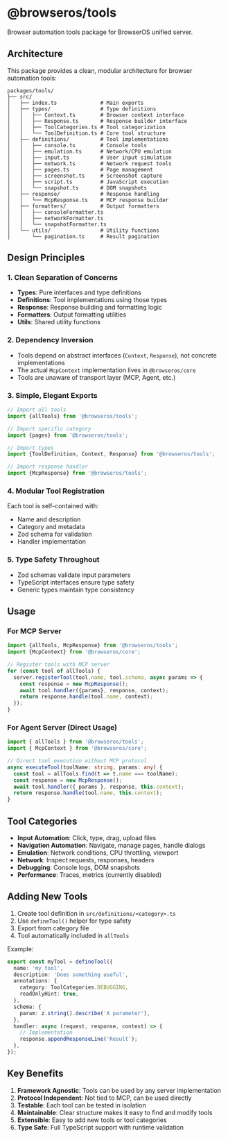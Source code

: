 # @browseros/tools

Browser automation tools package for BrowserOS unified server.

## Architecture

This package provides a clean, modular architecture for browser automation tools:

```
packages/tools/
├── src/
│   ├── index.ts              # Main exports
│   ├── types/                # Type definitions
│   │   ├── Context.ts        # Browser context interface
│   │   ├── Response.ts       # Response builder interface
│   │   ├── ToolCategories.ts # Tool categorization
│   │   └── ToolDefinition.ts # Core tool structure
│   ├── definitions/          # Tool implementations
│   │   ├── console.ts        # Console tools
│   │   ├── emulation.ts      # Network/CPU emulation
│   │   ├── input.ts          # User input simulation
│   │   ├── network.ts        # Network request tools
│   │   ├── pages.ts          # Page management
│   │   ├── screenshot.ts     # Screenshot capture
│   │   ├── script.ts         # JavaScript execution
│   │   └── snapshot.ts       # DOM snapshots
│   ├── response/             # Response handling
│   │   └── McpResponse.ts    # MCP response builder
│   ├── formatters/           # Output formatters
│   │   ├── consoleFormatter.ts
│   │   ├── networkFormatter.ts
│   │   └── snapshotFormatter.ts
│   └── utils/                # Utility functions
│       └── pagination.ts     # Result pagination
```

## Design Principles

### 1. **Clean Separation of Concerns**

- **Types**: Pure interfaces and type definitions
- **Definitions**: Tool implementations using those types
- **Response**: Response building and formatting logic
- **Formatters**: Output formatting utilities
- **Utils**: Shared utility functions

### 2. **Dependency Inversion**

- Tools depend on abstract interfaces (`Context`, `Response`), not concrete implementations
- The actual `McpContext` implementation lives in `@browseros/core`
- Tools are unaware of transport layer (MCP, Agent, etc.)

### 3. **Simple, Elegant Exports**

```typescript
// Import all tools
import {allTools} from '@browseros/tools';

// Import specific category
import {pages} from '@browseros/tools';

// Import types
import {ToolDefinition, Context, Response} from '@browseros/tools';

// Import response handler
import {McpResponse} from '@browseros/tools';
```

### 4. **Modular Tool Registration**

Each tool is self-contained with:

- Name and description
- Category and metadata
- Zod schema for validation
- Handler implementation

### 5. **Type Safety Throughout**

- Zod schemas validate input parameters
- TypeScript interfaces ensure type safety
- Generic types maintain type consistency

## Usage

### For MCP Server

```typescript
import {allTools, McpResponse} from '@browseros/tools';
import {McpContext} from '@browseros/core';

// Register tools with MCP server
for (const tool of allTools) {
  server.registerTool(tool.name, tool.schema, async params => {
    const response = new McpResponse();
    await tool.handler({params}, response, context);
    return response.handle(tool.name, context);
  });
}
```

### For Agent Server (Direct Usage)

```typescript
import { allTools } from '@browseros/tools';
import { McpContext } from '@browseros/core';

// Direct tool execution without MCP protocol
async executeTool(toolName: string, params: any) {
  const tool = allTools.find(t => t.name === toolName);
  const response = new McpResponse();
  await tool.handler({ params }, response, this.context);
  return response.handle(tool.name, this.context);
}
```

## Tool Categories

- **Input Automation**: Click, type, drag, upload files
- **Navigation Automation**: Navigate, manage pages, handle dialogs
- **Emulation**: Network conditions, CPU throttling, viewport
- **Network**: Inspect requests, responses, headers
- **Debugging**: Console logs, DOM snapshots
- **Performance**: Traces, metrics (currently disabled)

## Adding New Tools

1. Create tool definition in `src/definitions/<category>.ts`
2. Use `defineTool()` helper for type safety
3. Export from category file
4. Tool automatically included in `allTools`

Example:

```typescript
export const myTool = defineTool({
  name: 'my_tool',
  description: 'Does something useful',
  annotations: {
    category: ToolCategories.DEBUGGING,
    readOnlyHint: true,
  },
  schema: {
    param: z.string().describe('A parameter'),
  },
  handler: async (request, response, context) => {
    // Implementation
    response.appendResponseLine('Result');
  },
});
```

## Key Benefits

1. **Framework Agnostic**: Tools can be used by any server implementation
2. **Protocol Independent**: Not tied to MCP, can be used directly
3. **Testable**: Each tool can be tested in isolation
4. **Maintainable**: Clear structure makes it easy to find and modify tools
5. **Extensible**: Easy to add new tools or tool categories
6. **Type Safe**: Full TypeScript support with runtime validation
